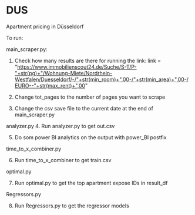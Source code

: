 # DUS
Apartment pricing in Düsseldorf

To run:

main_scraper.py:
  1. Check how many results are there for running the link:
  link = "https://www.immobilienscout24.de/Suche/S-T/P-"+str(pg)+"/Wohnung-Miete/Nordrhein-Westfalen/Duesseldorf/-/"+str(min_room)+",00-/"+str(min_area)+",00-/EURO--"+str(max_rent)+",00"

  2. Change tot_pages to the number of pages you want to scrape

  3. Change the csv save file to the current date at the end of main_scraper.py

analyzer.py
  4. Run analyzer.py to get out.csv
  
  5. Do som power BI analytics on the output with power_BI postfix
  
time_to_x_combiner.py

  6. Run time_to_x_combiner to get train.csv
  
optimal.py

  7. Run optimal.py to get the top apartment expose IDs in result_df
  
Regressors.py

  8. Run Regressors.py to get the regressor models


